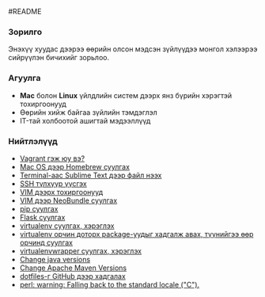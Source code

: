 #README

### Зорилго
Энэхүү хуудас дээрээ өөрийн олсон мэдсэн зүйлүүдээ монгол хэлээрээ сийрүүлэн бичихийг зорьлоо.

### Агуулга
* **Mac** болон **Linux** үйлдлийн систем дээрх янз бүрийн хэрэгтэй тохиргоонууд
* Өөрийн хийж байгаа зүйлийн тэмдэглэл
* IT-тай холбоотой ашигтай мэдээллүүд

### Нийтлэлүүд
* [Vagrant гэж юу вэ?](https://github.com/byam/vagrant/blob/master/vagrant.md)
* [Mac OS дээр Homebrew суулгах](https://github.com/byam/vagrant/blob/master/brew.md)
* [Terminal-аас Sublime Text дээр файл нээх](https://github.com/byam/it-articles/blob/master/terminal-subl.md)
* [SSH түлхүүр үүсгэх](https://github.com/byam/vagrant/blob/master/create-ssh-keys.md)
* [VIM дээрх тохиргоонууд](https://github.com/byam/vagrant/blob/master/vimrc.md)
* [VIM дээр NeoBundle суулгах](https://github.com/byam/vagrant/blob/master/neobundle-install.md)
* [pip суулгах](https://github.com/byam/vagrant/blob/master/pip-install.md)
* [Flask суулгах](https://github.com/byam/vagrant/blob/master/flask-install.md)
* [virtualenv суулгах, хэрэглэх](https://github.com/byam/vagrant/blob/master/virtualenv-install.md)
* [virtualenv орчин доторх package-уудыг хадгалж авах, түүнийгээ өөр орчинд суулгах](https://github.com/byam/vagrant/blob/master/requirements.md)
* [virtualenvwrapper суулгах, хэрэглэх](https://github.com/byam/vagrant/blob/master/virtualenvwrapper-install.md)
* [Change java versions](https://github.com/byam/vagrant/blob/master/change-java-version.md)
* [Change Apache Maven Versions](https://github.com/byam/vagrant/blob/master/change-maven-version.md)
* [dotfiles-г GitHub дээр хадгалах](https://github.com/byam/vagrant/blob/master/dotfiles-github.md)
* [perl: warning: Falling back to the standard locale ("C").](https://github.com/byam/vagrant/blob/master/locale-warning.md)
